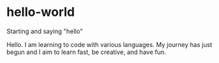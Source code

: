 # hello-world

Starting and saying "hello"

Hello. I am learning to code with various languages. My journey has just begun and I aim to learn fast, be creative, and have fun.
